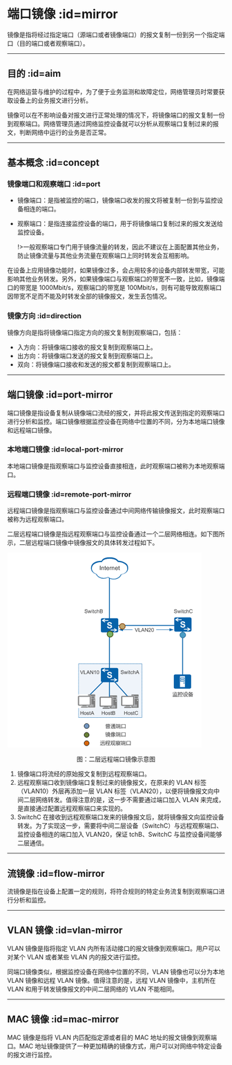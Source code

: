 
# 端口镜像 :id=mirror

镜像是指将经过指定端口（源端口或者镜像端口）的报文复制一份到另一个指定端口（目的端口或者观察端口）。

---

## 目的 :id=aim

在网络运营与维护的过程中，为了便于业务监测和故障定位，网络管理员时常要获取设备上的业务报文进行分析。

镜像可以在不影响设备对报文进行正常处理的情况下，将镜像端口的报文复制一份到观察端口。网络管理员通过网络监控设备就可以分析从观察端口复制过来的报文，判断网络中运行的业务是否正常。

---

## 基本概念 :id=concept

### 镜像端口和观察端口 :id=port

*   镜像端口：是指被监控的端口，镜像端口收发的报文将被复制一份到与监控设备相连的端口。
    
*   观察端口：是指连接监控设备的端口，用于将镜像端口复制过来的报文发送给监控设备。
    
    !>一般观察端口专门用于镜像流量的转发，因此不建议在上面配置其他业务，防止镜像流量与其他业务流量在观察端口上同时转发会互相影响。
    

在设备上应用镜像功能时，如果镜像过多，会占用较多的设备内部转发带宽，可能影响其他业务转发。另外，如果镜像端口与观察端口的带宽不一致，比如，镜像端口的带宽是 1000Mbit/s，观察端口的带宽是 100Mbit/s，则有可能导致观察端口因带宽不足而不能及时转发全部的镜像报文，发生丢包情况。

### 镜像方向 :id=direction

镜像方向是指将镜像端口指定方向的报文复制到观察端口，包括：

*   入方向：将镜像端口接收的报文复制到观察端口上。
*   出方向：将镜像端口发送的报文复制到观察端口上。
*   双向：将镜像端口接收和发送的报文都复制到观察端口上。

---

## 端口镜像 :id=port-mirror

端口镜像是指设备复制从镜像端口流经的报文，并将此报文传送到指定的观察端口进行分析和监控。端口镜像根据监控设备在网络中位置的不同，分为本地端口镜像和远程端口镜像。

### 本地端口镜像 :id=local-port-mirror

本地端口镜像是指观察端口与监控设备直接相连，此时观察端口被称为本地观察端口。

### 远程端口镜像 :id=remote-port-mirror

远程端口镜像是指观察端口与监控设备通过中间网络传输镜像报文，此时观察端口被称为远程观察端口。

二层远程端口镜像是指远程观察端口与监控设备通过一个二层网络相连。如下图所示，二层远程端口镜像中镜像报文的具体转发过程如下。

![](mirror/remote-port-mirror.gif)

<div style="text-align:center;">图：二层远程端口镜像示意图</div>

1.  镜像端口将流经的原始报文复制到远程观察端口。
2.  远程观察端口收到镜像端口复制过来的镜像报文，在原来的 VLAN 标签（VLAN10）外层再添加一层 VLAN 标签（VLAN20），以便将镜像报文向中间二层网络转发。值得注意的是，这一步不需要通过端口加入 VLAN 来完成，是直接通过配置远程观察端口来实现的。
3.  SwitchC 在接收到远程观察端口发来的镜像报文后，就将镜像报文向监控设备转发。为了实现这一步，需要将中间二层设备（SwitchC）与远程观察端口、监控设备相连的端口加入 VLAN20，保证 tchB、SwitchC 与监控设备间能够二层通信。

---

## 流镜像 :id=flow-mirror

流镜像是指在设备上配置一定的规则，将符合规则的特定业务流复制到观察端口进行分析和监控。

---

## VLAN 镜像 :id=vlan-mirror

VLAN 镜像是指将指定 VLAN 内所有活动接口的报文镜像到观察端口。用户可以对某个 VLAN 或者某些 VLAN 内的报文进行监控。

同端口镜像类似，根据监控设备在网络中位置的不同，VLAN 镜像也可以分为本地 VLAN 镜像和远程 VLAN 镜像。值得注意的是，远程 VLAN 镜像中，主机所在 VLAN 和用于转发镜像报文的中间二层网络的 VLAN 不能相同。

--- 

## MAC 镜像 :id=mac-mirror

MAC 镜像是指将 VLAN 内匹配指定源或者目的 MAC 地址的报文镜像到观察端口。MAC 地址镜像提供了一种更加精确的镜像方式，用户可以对网络中特定设备的报文进行监控。
